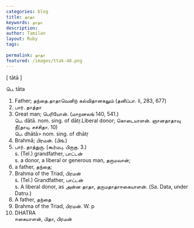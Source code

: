 ```yaml
---
categories: blog
title: தாதா
keywords: தாதா
description: 
author: Tamilan
layout: Ruby
tags: 
 
permalink: தாதா
featured: /images/ttak-48.png
---
```

  
[ tātā ]  
  
பெ. tāta  
1. Father; தந்தை.தாதாவெனிற் கல்விதானகலும் (தனிப்பா. ii, 283, 677)  
2. பார். தாத்தா  
3. Great man; பெரியோன். (மாறனலங் 140, 541.)  
பெ. dātā. nom. sing. of dātṛ.Liberal donor; கொடையாளன். ஞானதாதாவு நீ(தாயு. சச்சிதா. 10)  
பெ. dhātā> nom. sing. of dhātṛ  
1. Brahmā; பிரமன். (பிங்.)  
2. பார். தாத்துரு. (கூர்மபு. பிருகு. 3.)  
s. (Tel.) grandfather, பாட்டன்  
s. a donor, a liberal or generous man, தருமவான்;  
2. a father, தந்தை;  
3. Brahma of the Triad, பிரமன்  
s. (Tel.) Grandfather, பாட்டன்  
s. A liberal donor, as அன்ன தாதா, தருமதாதாஈகையாளன். (Sa. Data, under Datru.)  
2. A father, தந்தை  
3. Brahma of the Triad, பிரமன். W. p  
442. DHATRA  
ஈகையாளன், பிதா, பிரமன்